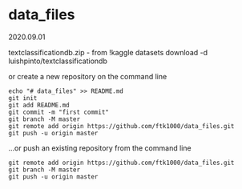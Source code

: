 # data_files
2020.09.01

textclassificationdb.zip    - from !kaggle datasets download -d luishpinto/textclassificationdb




or create a new repository on the command line

    echo "# data_files" >> README.md
    git init
    git add README.md
    git commit -m "first commit"
    git branch -M master
    git remote add origin https://github.com/ftk1000/data_files.git
    git push -u origin master
                
…or push an existing repository from the command line

    git remote add origin https://github.com/ftk1000/data_files.git
    git branch -M master
    git push -u origin master
